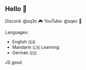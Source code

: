 ## Hello 👋

Discord: @sq3c 🎮
YouTube: @sqec 📱

Languages:
- English 🇬🇧
- Mandarin 🇨🇳
Learning:
- German 🇩🇪




JS good
